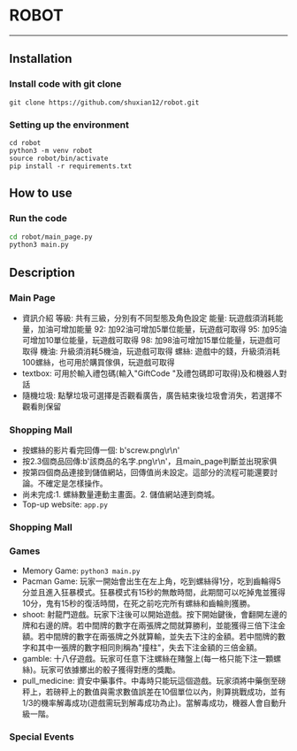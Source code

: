 # ROBOT
---
## Installation

### Install code with git clone
    
```
git clone https://github.com/shuxian12/robot.git
```

### Setting up the environment

```
cd robot
python3 -m venv robot
source robot/bin/activate
pip install -r requirements.txt
```

## How to use

### Run the code

``` bash
cd robot/main_page.py
python3 main.py
```

## Description

### Main Page
* 資訊介紹
    等級: 共有三級，分別有不同型態及角色設定
    能量: 玩遊戲須消耗能量，加油可增加能量
    92: 加92油可增加5單位能量，玩遊戲可取得
    95: 加95油可增加10單位能量，玩遊戲可取得
    98: 加98油可增加15單位能量，玩遊戲可取得
    機油: 升級須消耗5機油，玩遊戲可取得
    螺絲: 遊戲中的錢，升級須消耗100螺絲，也可用於購買傢俱，玩遊戲可取得
* textbox: 可用於輸入禮包碼(輸入"GiftCode "及禮包碼即可取得)及和機器人對話
* 隨機垃圾: 點擊垃圾可選擇是否觀看廣告，廣告結束後垃圾會消失，若選擇不觀看則保留

### Shopping Mall
* 按螺絲的影片看完回傳一個: b'screw.png\r\n'
* 按2.3個商品回傳:b'該商品的名字.png\r\n'，且main_page判斷並出現家俱
* 按第四個商品連接到儲值網站，回傳值尚未設定。這部分的流程可能還要討論。不確定是怎樣操作。
* 尚未完成:1. 螺絲數量連動主畫面。2. 儲值網站連到商城。
* Top-up website: `app.py` 

### Shopping Mall

### Games

* Memory Game:  `python3 main.py`
* Pacman Game: 
玩家一開始會出生在左上角，吃到螺絲得1分，吃到齒輪得5分並且進入狂暴模式。狂暴模式有15秒的無敵時間，此期間可以吃掉鬼並獲得10分，鬼有15秒的復活時間，在死之前吃完所有螺絲和齒輪則獲勝。
* shoot:
射龍門遊戲。玩家下注後可以開始遊戲。按下開始鍵後，會翻開左邊的牌和右邊的牌。若中間牌的數字在兩張牌之間就算勝利，並能獲得三倍下注金額。若中間牌的數字在兩張牌之外就算輸，並失去下注的金額。若中間牌的數字和其中一張牌的數字相同則稱為"撞柱"，失去下注金額的三倍金額。
* gamble:
十八仔遊戲。玩家可任意下注螺絲在賭盤上(每一格只能下注一顆螺絲)。玩家可依據擲出的骰子獲得對應的獎勵。
* pull_medicine:
資安中藥事件。中毒時只能玩這個遊戲。玩家須將中藥倒至磅秤上，若磅秤上的數值與需求數值誤差在10個單位以內，則算挑戰成功，並有1/3的機率解毒成功(遊戲需玩到解毒成功為止)。當解毒成功，機器人會自動升級一階。

### Special Events
